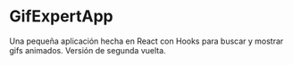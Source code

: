# GifExpertApp

Una pequeña aplicación hecha en React con Hooks para buscar y mostrar gifs animados. Versión de segunda vuelta.
